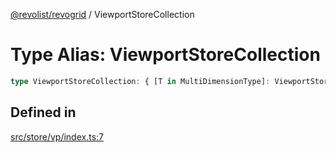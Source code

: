 [@revolist/revogrid](README.md) / ViewportStoreCollection

# Type Alias: ViewportStoreCollection

```ts
type ViewportStoreCollection: { [T in MultiDimensionType]: ViewportStore };
```

## Defined in

[src/store/vp/index.ts:7](https://github.com/revolist/revogrid/blob/ec9aef33f9c1bf72c73d96c05d2eb8650d7cd25f/src/store/vp/index.ts#L7)
